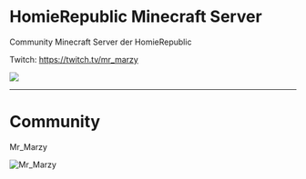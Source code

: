 # HomieRepublic Minecraft Server
Community Minecraft Server der HomieRepublic 

Twitch: https://twitch.tv/mr_marzy

![](https://pa1.narvii.com/6475/d25a68dfb6bd95dd13fac785bd28bf15dc64f5f2_hq.gif)

***
# Community

Mr_Marzy

![Mr_Marzy](https://static-cdn.jtvnw.net/jtv_user_pictures/2da4e7d9-88ec-45e3-8769-300651d15561-profile_image-70x70.png)

